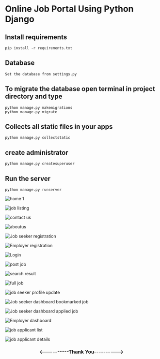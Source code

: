 # Online Job Portal Using Python Django     

## Install requirements
```
pip install -r requirements.txt
```

## Database
```
Set the database from settings.py
```

## To migrate the database open terminal in project directory and type
```
python manage.py makemigrations
python manage.py migrate
```

## Collects all static files in your apps
```
python manage.py collectstatic
```

## create administrator
```
python manage.py createsuperuser
```

## Run the server
```
python manage.py runserver
```

![home 1](https://github.com/Wasim-Afreeth-Z/Online-Job-Portal-Using-Python-Django/assets/126801455/1e2b51c3-0221-4889-a1d5-7e0568c86cbb)

![job listing](https://github.com/Wasim-Afreeth-Z/Online-Job-Portal-Using-Python-Django/assets/126801455/ba277bd6-a71f-47ce-9845-8300476f2545)

![contact us](https://github.com/Wasim-Afreeth-Z/Online-Job-Portal-Using-Python-Django/assets/126801455/055061f9-9c00-4c6b-8e3c-219d9cc48e39)

![aboutus](https://github.com/Wasim-Afreeth-Z/Online-Job-Portal-Using-Python-Django/assets/126801455/1512951a-03e2-4a90-8b32-1b4ba697b8f8)

![Job seeker registration](https://github.com/Wasim-Afreeth-Z/Online-Job-Portal-Using-Python-Django/assets/126801455/64aa90e4-b476-43bc-bfdb-8aa40331869a)

![Employer registration](https://github.com/Wasim-Afreeth-Z/Online-Job-Portal-Using-Python-Django/assets/126801455/d013a6b6-35fa-4556-a28a-15ac4267644c)

![Login](https://github.com/Wasim-Afreeth-Z/Online-Job-Portal-Using-Python-Django/assets/126801455/bb0cf2e6-fb37-4508-8465-a22e61b03fa3)

![post job](https://github.com/Wasim-Afreeth-Z/Online-Job-Portal-Using-Python-Django/assets/126801455/98939433-a7a1-40f8-a3a2-4de70c5f9301)

![search result](https://github.com/Wasim-Afreeth-Z/Online-Job-Portal-Using-Python-Django/assets/126801455/6ad592ae-5fd5-45f3-93a0-7290345a25c8)

![full job](https://github.com/Wasim-Afreeth-Z/Online-Job-Portal-Using-Python-Django/assets/126801455/d880ae59-daf5-40d0-8f1b-9caf24accd69)

![job seeker profile update](https://github.com/Wasim-Afreeth-Z/Online-Job-Portal-Using-Python-Django/assets/126801455/fa24a9be-09d9-44c0-8835-f8815d99b21e)

![Job seeker dashboard bookmarked job](https://github.com/Wasim-Afreeth-Z/Online-Job-Portal-Using-Python-Django/assets/126801455/acce1d10-b510-495d-9b30-5d61fd98b353)

![Job seeker dashboard applied job](https://github.com/Wasim-Afreeth-Z/Online-Job-Portal-Using-Python-Django/assets/126801455/62e3dc6a-7734-4440-8cfe-36939377ebb4)

![Employer dashboard](https://github.com/Wasim-Afreeth-Z/Online-Job-Portal-Using-Python-Django/assets/126801455/47d9420b-5941-4c6a-85eb-dc59679ae72b)

![job applicant list](https://github.com/Wasim-Afreeth-Z/Online-Job-Portal-Using-Python-Django/assets/126801455/7d0a8b87-104f-40cd-bd8f-adf271b7a944)

![job applicant details](https://github.com/Wasim-Afreeth-Z/Online-Job-Portal-Using-Python-Django/assets/126801455/fc540764-4525-4581-b8a7-01702263e80f)

<div align="center">
    <h3><----------Thank You----------><h3>
</div>
